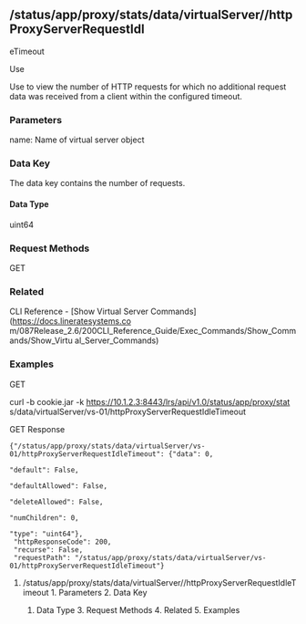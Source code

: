 ## /status/app/proxy/stats/data/virtualServer/<name>/httpProxyServerRequestIdl
eTimeout

Use

Use to view the number of HTTP requests for which no additional request data
was received from a client within the configured timeout.

### Parameters

name: Name of virtual server object

### Data Key

The data key contains the number of requests.

#### Data Type

uint64

### Request Methods

GET

### Related

CLI Reference - [Show Virtual Server Commands](https://docs.lineratesystems.co
m/087Release_2.6/200CLI_Reference_Guide/Exec_Commands/Show_Commands/Show_Virtu
al_Server_Commands)

### Examples

GET

curl -b cookie.jar -k https://10.1.2.3:8443/lrs/api/v1.0/status/app/proxy/stat
s/data/virtualServer/vs-01/httpProxyServerRequestIdleTimeout

GET Response

    
    
    {"/status/app/proxy/stats/data/virtualServer/vs-01/httpProxyServerRequestIdleTimeout": {"data": 0,
                                                                                          "default": False,
                                                                                          "defaultAllowed": False,
                                                                                          "deleteAllowed": False,
                                                                                          "numChildren": 0,
                                                                                          "type": "uint64"},
     "httpResponseCode": 200,
     "recurse": False,
     "requestPath": "/status/app/proxy/stats/data/virtualServer/vs-01/httpProxyServerRequestIdleTimeout"}
    

  1. /status/app/proxy/stats/data/virtualServer/<name>/httpProxyServerRequestIdleTimeout
    1. Parameters
    2. Data Key
      1. Data Type
    3. Request Methods
    4. Related
    5. Examples

